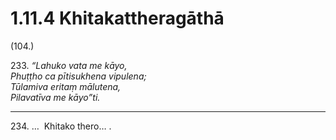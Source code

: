 

# 1.11.4 Khitakattheragāthā




(104.)

233\. _“Lahuko vata me kāyo,_  
_Phuṭṭho ca pītisukhena vipulena;_  
_Tūlamiva eritaṃ mālutena,_  
_Pilavatīva me kāyo”ti._  


---

234\. …  Khitako thero… .





